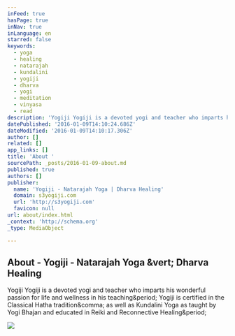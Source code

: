 ```yaml
---
inFeed: true
hasPage: true
inNav: true
inLanguage: en
starred: false
keywords:
  - yoga
  - healing
  - natarajah
  - kundalini
  - yogiji
  - dharva
  - yogi
  - meditation
  - vinyasa
  - read
description: 'Yogiji Yogiji is a devoted yogi and teacher who imparts his wonderful passion for life and wellness in his teaching. Yogiji is certified in the Classical Hatha tradition, as well as Kundalini Yoga as taught by Yogi Bhajan and educated in Reiki and Reconnective Healing.'
datePublished: '2016-01-09T14:10:24.686Z'
dateModified: '2016-01-09T14:10:17.306Z'
author: []
related: []
app_links: []
title: 'About '
sourcePath: _posts/2016-01-09-about.md
published: true
authors: []
publisher:
  name: 'Yogiji - Natarajah Yoga | Dharva Healing'
  domain: s3yogiji.com
  url: 'http://s3yogiji.com'
  favicon: null
url: about/index.html
_context: 'http://schema.org'
_type: MediaObject

---
```

<article style=""><h1>About - Yogiji - Natarajah Yoga &amp;vert; Dharva Healing</h1><p>Yogiji Yogiji is a devoted yogi and teacher who imparts his wonderful passion for life and wellness in his teaching&amp;period; Yogiji is certified in the Classical Hatha tradition&amp;comma; as well as Kundalini Yoga as taught by Yogi Bhajan and educated in Reiki and Reconnective Healing&amp;period;</p><img src="http://s3yogiji.com/wp-content/plugins/accesspress-social-icons/icon-sets/png/set12/twitter.png" /></article>